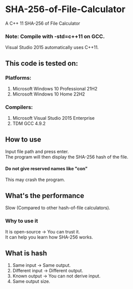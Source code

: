 # SHA-256-of-File-Calculator
A C++ 11 SHA-256 of File Calculator  
### Note: Compile with -std=c++11 on GCC.   
Visual Studio 2015 automatically uses C++11.
## This code is tested on:  
### Platforms:  
1. Microsoft Windows 10 Professional 21H2
2. Microsoft Windows 10 Home 22H2
### Compilers:
1. Microsoft Visual Studio 2015 Enterprise
2. TDM GCC 4.9.2
## How to use
Input file path and press enter.  
The program will then display the SHA-256 hash of the file.
#### Do not give reserved names like "con"
This may crash the program.
## What's the performance
Slow (Compared to other hash-of-file calculators).
### Why to use it
It is open-source -> You can trust it.  
It can help you learn how SHA-256 works.
## What is hash
1. Same input -> Same output.
2. Different input -> Different output.
3. Known output -> You can not derive input.
4. Same output size.
